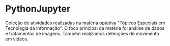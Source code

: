 # PythonJupyter
Coleção de atividades realizadas na matéria optativa "Tópicos Especiais em Tecnologia da Informação". O foco principal da matéria foi análise de dados e tratamentos de imagens. Também realizamos detecções de movimento em videos.
